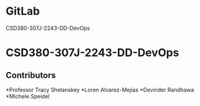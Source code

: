 # GitLab
CSD380-307J-2243-DD-DevOps
# CSD380-307J-2243-DD-DevOps
## Contributors
 *Professor Tracy Shelanskey
 *Loren Alvarez-Mejias
 *Devinder Randhawa
 *Michele Speidel

